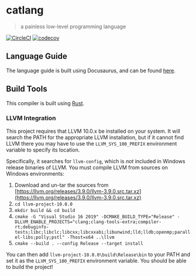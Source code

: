 # catlang

> a painless low-level programming language

[![CircleCI](https://circleci.com/gh/aszecsei/catlang/tree/master.svg?style=svg)](https://circleci.com/gh/aszecsei/catlang/tree/master)
[![codecov](https://codecov.io/gh/aszecsei/catlang/branch/master/graph/badge.svg)](https://codecov.io/gh/aszecsei/catlang)

## Language Guide

The language guide is built using Docusaurus, and can be found [here](https://aszecsei.github.io/catlang).

## Build Tools

This compiler is built using [Rust](https://www.rust-lang.org/en-US/).

### LLVM Integration

This project requires that LLVM 10.0.x be installed on your system. It will search the PATH for the appropriate LLVM installation, but if it cannot find LLVM there you may have to use the `LLVM_SYS_100_PREFIX` environment variable to specify its location.

Specifically, it searches for `llvm-config`, which is _not_ included in Windows release binaries of LLVM. You must compile LLVM from sources on Windows environments:

1. Download and un-tar the sources from [https://llvm.org/releases/3.9.0/llvm-3.9.0.src.tar.xz](https://llvm.org/releases/3.9.0/llvm-3.9.0.src.tar.xz)
2. `cd llvm-project-10.0.0`
3. `mkdir build && cd build`
4. `cmake -G "Visual Studio 16 2019" -DCMAKE_BUILD_TYPE="Release" -DLLVM_ENABLE_PROJECTS="clang;clang-tools-extra;compiler-rt;debuginfo-tests;libc;libclc;libcxx;libcxxabi;libunwind;lld;lldb;openmp;parallel-libs;polly;pstl" -Thost=x64 ..\llvm`
5. `cmake --build . --config Release --target install`

You can then add `llvm-project-10.0.0\build\Release\bin` to your PATH and set it as the `LLVM_SYS_100_PREFIX` environment variable. You should be able to build the project!
